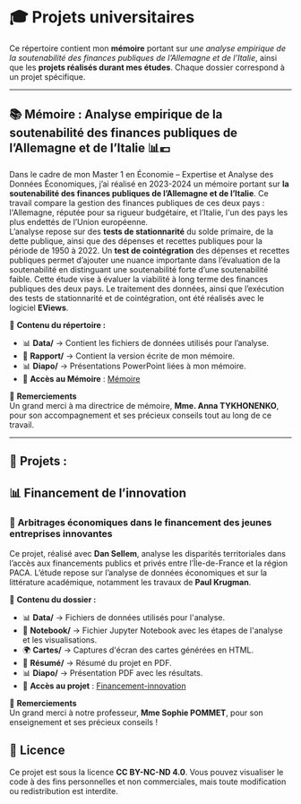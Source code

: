 # 🎓 **Projets universitaires**

Ce répertoire contient mon **mémoire** portant sur *une analyse empirique de la soutenabilité des finances publiques de l’Allemagne et de l’Italie*, ainsi que les **projets réalisés durant mes études**. Chaque dossier correspond à un projet spécifique.

---

## 📚 **Mémoire : Analyse empirique de la soutenabilité des finances publiques de l’Allemagne et de l’Italie** 📊💶

Dans le cadre de mon Master 1 en Économie – Expertise et Analyse des Données Économiques, j’ai réalisé en 2023-2024 un mémoire portant sur **la soutenabilité des finances publiques de l’Allemagne et de l’Italie**. Ce travail compare la gestion des finances publiques de ces deux pays : l'Allemagne, réputée pour sa rigueur budgétaire, et l’Italie, l'un des pays les plus endettés de l’Union européenne.  
L’analyse repose sur des **tests de stationnarité** du solde primaire, de la dette publique, ainsi que des dépenses et recettes publiques pour la période de 1950 à 2022. Un **test de cointégration** des dépenses et recettes publiques permet d’ajouter une nuance importante dans l’évaluation de la soutenabilité en distinguant une soutenabilité forte d’une soutenabilité faible. Cette étude vise à évaluer la viabilité à long terme des finances publiques des deux pays. Le traitement des données, ainsi que l’exécution des tests de stationnarité et de cointégration, ont été réalisés avec le logiciel **EViews**.

📂 **Contenu du répertoire :**  
- 📊 **Data/** → Contient les fichiers de données utilisés pour l’analyse.  
- 📑 **Rapport/** → Contient la version écrite de mon mémoire.  
- 📊 **Diapo/** → Présentations PowerPoint liées à mon mémoire.  
- 🔗 **Accès au Mémoire** : [Mémoire](https://github.com/ValentinGarreau/Projets-universitaires/tree/main/M%C3%A9moire)

🙏 **Remerciements**  
Un grand merci à ma directrice de mémoire, **Mme. Anna TYKHONENKO**, pour son accompagnement et ses précieux conseils tout au long de ce travail.

---
## 📝 **Projets :**

## 📊 **Financement de l’innovation**

### 📌 **Arbitrages économiques dans le financement des jeunes entreprises innovantes**

Ce projet, réalisé avec **Dan Sellem**, analyse les disparités territoriales dans l’accès aux financements publics et privés entre l’Île-de-France et la région PACA. L’étude repose sur l’analyse de données économiques et sur la littérature académique, notamment les travaux de **Paul Krugman**.

📂 **Contenu du dossier :**

- 📊 **Data/** → Fichiers de données utilisés pour l'analyse.  
- 📑 **Notebook/** → Fichier Jupyter Notebook avec les étapes de l'analyse et les visualisations.  
- 🌍 **Cartes/** → Captures d'écran des cartes générées en HTML.  
- 📄 **Résumé/** → Résumé du projet en PDF.  
- 📊 **Diapo/** → Présentation PDF avec les résultats.  
- 🔗 **Accès au projet** : [Financement-innovation](https://github.com/ValentinGarreau/Projets-universitaires/tree/main/Financement-innovation)

🙏 **Remerciements**  
Un grand merci à notre professeur, **Mme Sophie POMMET**, pour son enseignement et ses précieux conseils !

## 📜 **Licence**  
Ce projet est sous la licence **CC BY-NC-ND 4.0**. Vous pouvez visualiser le code à des fins personnelles et non commerciales, mais toute modification ou redistribution est interdite.
